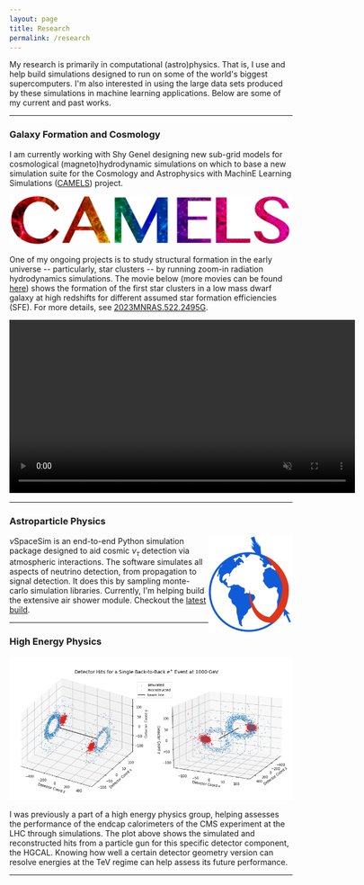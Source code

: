 ```yaml
---
layout: page
title: Research 
permalink: /research
---
```


My research is primarily in computational (astro)physics. That is, I use and help build simulations designed to run on some of the world's biggest supercomputers. I'm also interested in using the large data sets produced by these simulations in machine learning applications. Below are some of my current and past works.   

----
### Galaxy Formation and Cosmology
I am currently working with Shy Genel designing new sub-grid models for cosmological (magneto)hydrodynamic simulations on which to base a new simulation suite for the Cosmology and Astrophysics with MachinE Learning Simulations ([CAMELS](https://camels.readthedocs.io/en/latest/)) project.
<p align="center">
  <img src="../assets/img/camels.png" alt="camels logo" width="615" />
</p>

One of my ongoing projects is to study structural formation in the early universe -- particularly, star clusters -- by running zoom-in radiation hydrodynamics simulations. The movie below (more movies can be found [here](https://www.youtube.com/@fredangelogarcia)) shows the formation of the first star clusters in a low mass dwarf galaxy at high redshifts for different assumed star formation efficiencies (SFE). For more details, see [2023MNRAS.522.2495G](https://ui.adsabs.harvard.edu/abs/2023MNRAS.522.2495G/abstract).


<p align="center">
<video width="615" loop="loop" muted="muted" plays-inline="true" autoplay>
  <source type="video/mp4" src="https://terpconnect.umd.edu/~fgarcia4/cosmology/halo_D/two_panel_sfr_rev1.mp4">
</video>
</p>




----
### Astroparticle Physics
<p align="center">
  <img src="../assets/img/nulogo.png" alt="nuspacesim" width="150" style="float: right;"/>
</p>

$\nu$SpaceSim is an end-to-end Python simulation package designed to aid cosmic $\nu_\tau$ detection via atmospheric interactions. The software simulates all aspects of neutrino detection, from propagation to signal detection. It does this by sampling monte-carlo simulation libraries. Currently, I'm helping build the extensive air shower module. Checkout the [latest build](https://github.com/NuSpaceSim/nuSpaceSim).

----
### High Energy Physics
<p align="center">
  <img src="../assets/img/hep.png" alt="nuspacesim" width="615" />
</p>
I was previously a part of a high energy physics group, helping assesses the performance of the endcap calorimeters of the CMS experiment at the LHC through simulations. The plot above shows the simulated and reconstructed hits from a particle gun for this specific detector component, the HGCAL. Knowing how well a certain detector geometry version can resolve energies at the TeV regime can help assess its future performance. 
 
----

